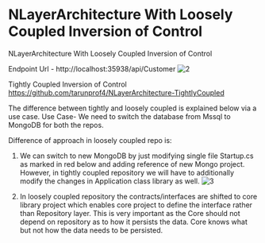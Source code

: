 # NLayerArchitecture With Loosely Coupled Inversion of Control
NLayerArchitecture With Loosely Coupled Inversion of Control

Endpoint Url - http://localhost:35938/api/Customer
![2](https://user-images.githubusercontent.com/116249623/212545546-ca5ded9d-6d14-4df7-b2d6-b7168bd6050b.jpg)


Tightly Coupled Inversion of Control
https://github.com/tarunprof4/NLayerArchitecture-TightlyCoupled


The difference between tightly and loosely coupled is explained below via a use case.
Use Case- We need to switch the database from Mssql to MongoDB for both the repos. 

Difference of approach in loosely coupled repo is:
1. We can switch to new MongoDB by just modifying single file Startup.cs as marked in red below and adding reference of new Mongo project. However, in tightly coupled repository we will have to additionally modify the changes in Application class library as well.
![3](https://user-images.githubusercontent.com/116249623/212546786-e5543645-e7c4-4715-b5f2-d3d28224e971.JPG)

2. In loosely coupled repository the contracts/interfaces are shifted to core library project which enables core project to define the interface rather than Repository layer. This is very important as the Core should not depend on repository as to how it persists the data. Core knows what but not how the data needs to be persisted.

